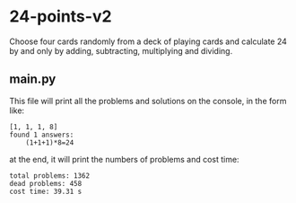# 24-points-v2
Choose four cards randomly from a deck of playing cards and calculate 24 by and only by adding, subtracting, multiplying and dividing.

## main.py
This file will print all the problems and solutions on the console, in the form like:
```console
[1, 1, 1, 8]
found 1 answers:
	(1+1+1)*8=24
```
at the end, it will print the numbers of problems and cost time:
```console
total problems: 1362
dead problems: 458
cost time: 39.31 s
```
